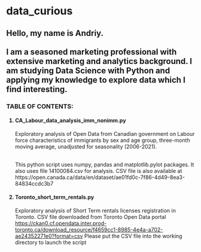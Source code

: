 # data_curious
<h2> Hello, my name is Andriy. <br> <br>
I am a seasoned marketing professional with extensive marketing and analytics background. I am studying Data Science with Python and applying my knowledge to explore data which I find interesting.</h2>
<p> 

<h3> TABLE OF CONTENTS:</h3>

<ol> 
<h4> <li> CA_Labour_data_analysis_imm_nonimm.py </h4>
Exploratory analysis of Open Data from Canadian government on Labour force characteristics of immigrants by sex and age group, three-month moving average, unadjusted for seasonality (2006-2021). <br> <br>
<p> This python script uses numpy, pandas and matplotlib.pylot packages. It also uses file 14100084.csv for analysis. CSV file is also available at https://open.canada.ca/data/en/dataset/ae01fd0c-7f86-4d49-8ea3-84834ccdc3b7

 <h4> <li> Toronto_short_term_rentals.py </h4>
 
 Exploratory analysis of Short Term rentals licenses registration in Toronto. CSV file downloaded from Toronto Open Data portal https://ckan0.cf.opendata.inter.prod-toronto.ca/download_resource/f4659cc1-8985-4e4a-a702-ae24352271e0?format=csv
 Please put the CSV file into the working directory to launch the script
